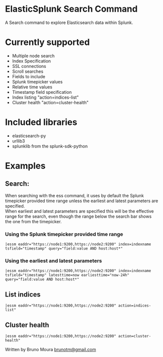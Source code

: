 ElasticSplunk Search Command
====================================================

A Search command to explore Elasticsearch data within Splunk.

# Currently supported
- Multiple node search
- Index Specification
- SSL connections
- Scroll searches
- Fields to include
- Splunk timepicker values
- Relative time values
- Timestamp field specification
- Index listing "action=indices-list"
- Cluster health "action=cluster-health"

# Included libraries
- elasticsearch-py
- urllib3
- splunklib from the splunk-sdk-python

# Examples

## Search:

When searching with the ess command, it uses by default the Splunk timepicker provided time range unless the earliest and latest parameters are specified.</br>
When earliest and latest parameters are specified this will be the effective range for the search, even though the range below the search bar shows the one from the timepicker.

### Using the Splunk timepicker provided time range
```
|essm eaddr="https://node1:9200,https://node2:9200" index=indexname tsfield="timestamp" query="field:value AND host:host*"
```

### Using the earliest and latest parameters
```
|essm eaddr="https://node1:9200,https://node2:9200" index=indexname tsfield="timestamp" latesttime=now earliesttime="now-24h" query="field:value AND host:host*"
```

## List indices
```
|essm eaddr="https://node1:9200,https://node2:9200" action=indices-list"
```

## Cluster health
```
|essm eaddr="https://node1:9200,https://node2:9200" action=cluster-health"
```

Written by Bruno Moura <brunotm@gmail.com>

